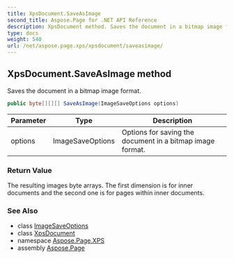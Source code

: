 ```yaml
---
title: XpsDocument.SaveAsImage
second_title: Aspose.Page for .NET API Reference
description: XpsDocument method. Saves the document in a bitmap image format
type: docs
weight: 540
url: /net/aspose.page.xps/xpsdocument/saveasimage/
---
```

## XpsDocument.SaveAsImage method

Saves the document in a bitmap image format.

```csharp
public byte[][][] SaveAsImage(ImageSaveOptions options)
```

| Parameter | Type | Description |
| --- | --- | --- |
| options | ImageSaveOptions | Options for saving the document in a bitmap image format. |

### Return Value

The resulting images byte arrays. The first dimension is for inner documents and the second one is for pages within inner documents.

### See Also

* class [ImageSaveOptions](../../../aspose.page.xps.presentation.image/imagesaveoptions/)
* class [XpsDocument](../)
* namespace [Aspose.Page.XPS](../../xpsdocument/)
* assembly [Aspose.Page](../../../)



